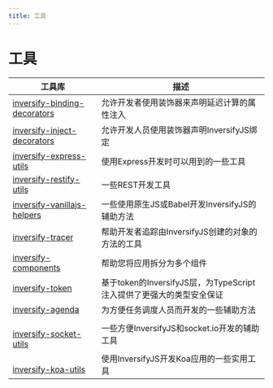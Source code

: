 ```yaml
---
title: 工具
---
```


# 工具

| 工具库 | 描述 | 
| ---- | ---- |
| [inversify-binding-decorators](https://github.com/inversify/inversify-binding-decorators) | 允许开发者使用装饰器来声明延迟计算的属性注入 |
| [inversify-inject-decorators](https://github.com/inversify/inversify-inject-decorators) | 允许开发人员使用装饰器声明InversifyJS绑定 |
| [inversify-express-utils](https://github.com/inversify/inversify-express-utils) | 使用Express开发时可以用到的一些工具 | 
| [inversify-restify-utils](https://github.com/inversify/inversify-restify-utils) | 一些REST开发工具 |
| [inversify-vanillajs-helpers](https://github.com/inversify/inversify-vanillajs-helpers) | 一些使用原生JS或Babel开发InversifyJS的辅助方法 |
| [inversify-tracer](https://github.com/tiagomestre/inversify-tracer) | 帮助开发者追踪由InversifyJS创建的对象的方法的工具 |
| [inversify-components](https://github.com/webcomputing/inversify-components) | 帮助您将应用拆分为多个组件 |
| [inversify-token](https://github.com/mscharley/inversify-token) | 基于token的InversifyJS层，为TypeScript注入提供了更强大的类型安全保证 |
| [inversify-agenda](https://github.com/lautarobock/inversify-agenda) | 为方便任务调度人员而开发的一些辅助方法 |
| <Badge text="非官方" type="warning"/><br /> [inversify-socket-utils](https://github.com/alxshelepenok/inversify-socket-utils)  | 一些方便InversifyJS和socket.io开发的辅助工具 |
| <Badge text="非官方" type="warning"/><br /> [inversify-koa-utils](https://github.com/diego-d5000/inversify-koa-utils) | 使用InversifyJS开发Koa应用的一些实用工具 |
